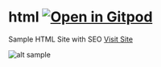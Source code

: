 # html [![Open in Gitpod](https://gitpod.io/button/open-in-gitpod.svg)](https://gitpod.io/#https://github.com/satheshsat/html)
Sample HTML Site with SEO [Visit Site](https://satheshsat.github.io/html/ "Sample HTML page")

![alt sample](https://satheshsat.github.io/html/sample.png)
